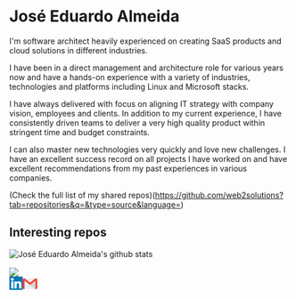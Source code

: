 # José Eduardo Almeida

I'm software architect heavily experienced on creating SaaS products and cloud solutions in different industries.

I have been in a direct management and architecture role for various years now and have a hands-on experience with a variety of industries, technologies and platforms including Linux and Microsoft stacks.

I have always delivered with focus on aligning IT strategy with company vision, employees and clients. In addition to my current experience, I have consistently driven teams to deliver a very high quality product within stringent time and budget constraints.

I can also master new technologies very quickly and love new challenges. I have an excellent success record on all projects I have worked on and have excellent recommendations from my past experiences in various companies.

(Check the full list of my shared repos)(https://github.com/web2solutions?tab=repositories&q=&type=source&language=)

## Interesting repos


![José Eduardo Almeida's github stats](https://github-readme-stats.vercel.app/api?username=web2solutions&show_icons=true&hide_border=true)

<a href="https://github.com/web2solutions">
  <img align="center" src="https://github-readme-stats.vercel.app/api/top-langs/?username=web2solutions" />
</a>

<br>

  <a href="https://www.linkedin.com/in/eduardo-perotta-de-almeida/">
    <img align="left" alt="José Eduardo Almeida | Linkedin" width="24px" src="https://github.com/web2solutions/web2solutions/blob/main/Linkedin.svg" />
  </a>
  <a href="mailto:web2solucoes@gmail.com">
    <img align="left" alt="José Eduardo Almeida | Gmail" width="26px" src="https://github.com/web2solutions/web2solutions/blob/main/Gmail.svg" />
  </a>

<br><br><br><br>